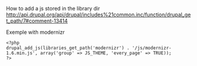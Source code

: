 How to add a js stored in the library dir   
http://api.drupal.org/api/drupal/includes%21common.inc/function/drupal_get_path/7#comment-13414

Exemple with modernizr
```
<?php
drupal_add_js(libraries_get_path('modernizr') . '/js/modernizr-1.6.min.js', array('group' => JS_THEME, 'every_page' => TRUE));
?>
```